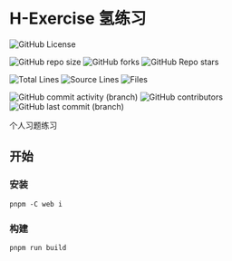 # H-Exercise 氢练习

[//]: # (概览)

![GitHub License](https://img.shields.io/github/license/Yin-Jinlong/he6e)

[//]: # (仓库信息)

![GitHub repo size](https://img.shields.io/github/repo-size/Yin-Jinlong/he6e)
![GitHub forks](https://img.shields.io/github/forks/Yin-Jinlong/he6e)
![GitHub Repo stars](https://img.shields.io/github/stars/Yin-Jinlong/he6e)

[//]: # (统计)

![Total Lines](https://tokei.rs/b1/github/Yin-Jinlong/he6e)
![Source Lines](https://tokei.rs/b1/github/Yin-Jinlong/he6e?category=code)
![Files](https://tokei.rs/b1/github/Yin-Jinlong/he6e?category=files)

[//]: # (活动)

![GitHub commit activity (branch)](https://img.shields.io/github/commit-activity/m/Yin-Jinlong/he6e)
![GitHub contributors](https://img.shields.io/github/contributors/Yin-Jinlong/he6e)
![GitHub last commit (branch)](https://img.shields.io/github/last-commit/Yin-Jinlong/he6e/main)

个人习题练习

## 开始

### 安装

```shell
pnpm -C web i
```

### 构建

```shell
pnpm run build
```
